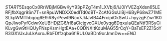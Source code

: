 $START$5EsqoCx0RrWBjMGBwKyY93pPZgT4m1LXVbj6/iJ0iYVEZqXdsn65LERFjfbXqgr9Sn7T+snRpuWNDXX0edlTd0dBT+ZcAfGGxUlBjH6ByP68wZ71MESLkpWMThbqog6E9iR8yrPewI9Ncx7JklJvIB44FrcipiOkSwU+hyyzgFZwr1K0QpJIwoPyfCdwrXeUBHDjZG6/rl8aCicjgvcGXUe0yqg6DqxuIaQEaNtf3RSyCiKLvgGw9tHQUyFNspKsmHgtEAa+0QDNXItKduMAG55rCqY+BaTsEF2Z1SoYR3l3XVJxJuLkAxroJRbFDffzqba6flRUL0aBDn9orJmnDw==$END$